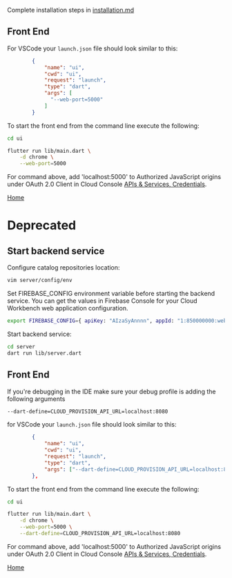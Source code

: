 
Complete installation steps in [installation.md](../getting_started/installation.md)

## Front End

For VSCode your `launch.json` file should look similar to this:

```json
        {
            "name": "ui",
            "cwd": "ui",
            "request": "launch",
            "type": "dart",
            "args": [
              "--web-port=5000"
            ]
        }
```

To start the front end from the command line execute the following:

```bash
cd ui

flutter run lib/main.dart \
    -d chrome \
    --web-port=5000
```

For command above, add 'localhost:5000' to Authorized JavaScript origins under OAuth 2.0 Client in Cloud Console [APIs & Services, Credentials](https://console.cloud.google.com/apis/credentials).

[Home](../README.md)

# Deprecated

## Start backend service

Configure catalog repositories location:
```bash
vim server/config/env
```

Set FIREBASE_CONFIG environment variable before starting the backend service.
You can get the values in Firebase Console for your Cloud Workbench web application configuration.

```bash
export FIREBASE_CONFIG={ apiKey: "AIzaSyAnnnn", appId: "1:850000000:web:499f000000c", messagingSenderId: "850000", projectId: "cloud-workbench-1000-2000", authDomain: "cloud-workbench-1000-2000.firebaseapp.com", storageBucket: "cloud-workbench-1000-2000.appspot.com"}
```

Start backend service:
```bash
cd server
dart run lib/server.dart
```

## Front End

If you're debugging in the IDE make sure your debug profile is adding the following arguments

```sh
--dart-define=CLOUD_PROVISION_API_URL=localhost:8080
```

for VSCode your `launch.json` file should look similar to this:

```json
        {
            "name": "ui",
            "cwd": "ui",
            "request": "launch",
            "type": "dart",
            "args": ["--dart-define=CLOUD_PROVISION_API_URL=localhost:8080"]
        },
```

To start the front end from the command line execute the following:

```bash
cd ui

flutter run lib/main.dart \
    -d chrome \
    --web-port=5000 \
    --dart-define=CLOUD_PROVISION_API_URL=localhost:8080
```

For command above, add 'localhost:5000' to Authorized JavaScript origins under OAuth 2.0 Client in Cloud Console [APIs & Services, Credentials](https://console.cloud.google.com/apis/credentials). 

[Home](../README.md)
